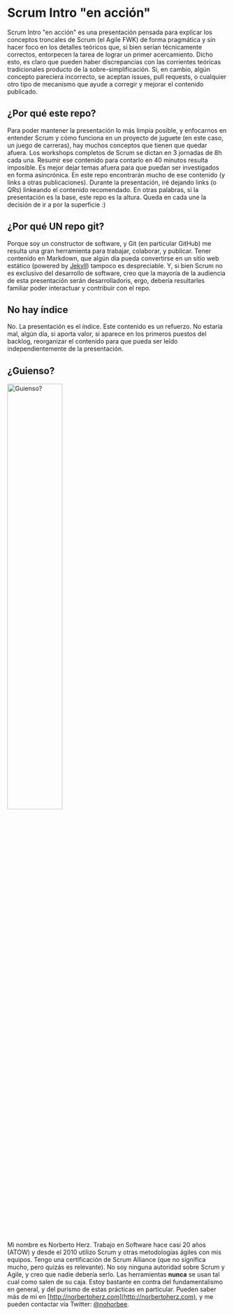 # Scrum Intro "en acción"

Scrum Intro "en acción" es una presentación pensada para explicar los conceptos troncales de Scrum (el Agile FWK) de forma pragmática y sin hacer foco en los detalles teóricos que, si bien serían técnicamente correctos, entorpecen la tarea de lograr un primer acercamiento.
Dicho esto, es claro que pueden haber discrepancias con las corrientes teóricas tradicionales producto de la sobre-simplificación. Si, en cambio, algún concepto pareciera incorrecto, se aceptan issues, pull requests, o cualquier otro tipo de mecanismo que ayude a corregir y mejorar el contenido publicado.

## ¿Por qué este repo?

Para poder mantener la presentación lo más limpia posible, y enfocarnos en entender Scrum y cómo funciona en un proyecto de juguete (en este caso, un juego de carreras), hay muchos conceptos que tienen que quedar afuera. Los workshops completos de Scrum se dictan en 3 jornadas de 8h cada una. Resumir ese contenido para contarlo en 40 minutos resulta imposible. Es mejor dejar temas afuera para que puedan ser investigados en forma asincrónica. En este repo encontrarán mucho de ese contenido (y links a otras publicaciones). Durante la presentación, iré dejando links (o QRs) linkeando el contenido recomendado. En otras palabras, si la presentación es la base, este repo es la altura. Queda en cada une la decisión de ir a por la superficie :)

## ¿Por qué UN repo git?

Porque soy un constructor de software, y Git (en particular GitHub) me resulta una gran herramienta para trabajar, colaborar, y publicar. Tener contenido en Markdown, que algún día pueda convertirse en un sitio web estático (powered by [Jekyll](https://jekyllrb.com/)) tampoco es despreciable. Y, si bien Scrum no es exclusivo del desarrollo de software, creo que la mayoría de la audiencia de esta presentación serán desarrolladoris, ergo, debería resultarles familiar poder interactuar y contribuir con el repo.

## No hay índice

No. La presentación es el índice. Este contenido es un refuerzo. No estaría mal, algún día, si aporta valor, si aparece en los primeros puestos del backlog, reorganizar el contenido para que pueda ser leído independientemente de la presentación.

## ¿Guienso?

<img src="https://media.giphy.com/media/4Nicamq9EXKbWNRoDM/giphy.gif" width="50%" alt="Guienso?">


Mi nombre es Norberto Herz. Trabajo en Software hace casi 20 años (ATOW) y desde el 2010 utilizo Scrum y otras metodologías ágiles con mis equipos. Tengo una certificación de Scrum Alliance (que no significa mucho, pero quizás es relevante). No soy ninguna autoridad sobre Scrum y Agile, y creo que nadie debería serlo. Las herramientas **nunca** se usan tal cual como salen de su caja. Estoy bastante en contra del fundamentalismo en general, y del purismo de estas prácticas en particular. Pueden saber más de mi en [http://norbertoherz.com](http://norbertoherz.com), y me pueden contactar vía Twitter: [@nohorbee](https://twitter.com/nohorbee).
